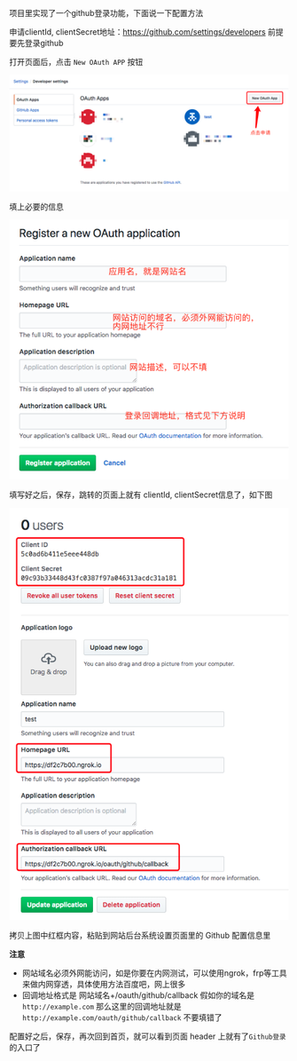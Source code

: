 项目里实现了一个github登录功能，下面说一下配置方法

申请clientId, clientSecret地址：https://github.com/settings/developers 前提要先登录github

打开页面后，点击 `New OAuth APP` 按钮

![](../assets/QQ20190107-135811.png)

填上必要的信息

![](../assets/QQ20190107-140155.png)

填写好之后，保存，跳转的页面上就有 clientId, clientSecret信息了，如下图

![](../assets/QQ20190107-135903.png)

拷贝上图中红框内容，粘贴到网站后台系统设置页面里的 Github 配置信息里

**注意**

- 网站域名必须外网能访问，如是你要在内网测试，可以使用ngrok，frp等工具来做内网穿透，具体使用方法百度吧，网上很多
- 回调地址格式是 网站域名+/oauth/github/callback 假如你的域名是 `http://example.com` 那么这里的回调地址就是 `http://example.com/oauth/github/callback` 不要填错了

配置好之后，保存，再次回到首页，就可以看到页面 header 上就有了`Github登录`的入口了

